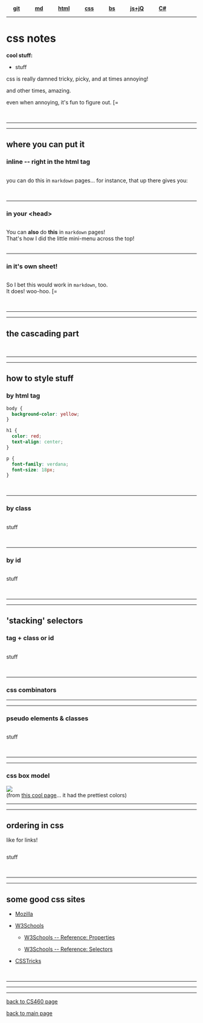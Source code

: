 <style> 
ul.nav_ul {
  list-style-type: none; margin: 0; padding: 0;
}
li.nav_li {
  display: inline; text-decoration: none; font-weight: bold; padding-left: 18px; padding-right: 18px;
}
/* gotta do Link-Visited-Hover-Active */
  a.nav:link { /* just plain link in it's start state */
    text-decoration: none;                      }
  a.nav:visited {    text-decoration: none;  }
  a.nav:hover { text-decoration: none;    color: #9900ff;  }
  a.nav:active {     text-decoration: none;  }
</style>

<link rel="stylesheet" type="text/css" href="https:/Stormy9.github.io/CS460/references/styling/mystyles_b.css">

<ul class="nav_ul">
  <a class="nav_a" href="https:/Stormy9.github.io/CS460/references/git/"><li class="nav_li">git</li></a>
  <a class="nav_a" href="https:/Stormy9.github.io/CS460/references/markdown/"><li class="nav_li">md</li></a>
  <a class="nav_a" href="https:/Stormy9.github.io/CS460/references/html/"><li class="nav_li">html</li></a>
  <a class="nav_a" href="https:/Stormy9.github.io/CS460/references/css/"><li class="nav_li">css</li></a>
  <a  class="nav_a" href="https:/Stormy9.github.io/CS460/references/bootstrap/"><li class="nav_li">bs</li></a>
  <a  class="nav_a" href="https:/Stormy9.github.io/CS460/references/js_jq/"><li class="nav_li">js+jQ</li></a>
  <a  class="nav_a" href="https:/Stormy9.github.io/CS460/references/c_sharp/"><li class="nav_li">C#</li></a>
</ul>

---
# css notes  
**cool stuff:**  
* stuff

css is really damned tricky, picky, and at times annoying!  

and other times, amazing.     

even when annoying, it's fun to figure out.   [=  


<br>

---
---
## where you can put it  
### **inline** -- right in the html tag
```css

```
you can do this in `markdown` pages... for instance, that up there gives you:  


<br>

---
### in your **\<head>**  
```css

```
You can **also** do **this** in `markdown` pages!  
That's how I did the little mini-menu across the top!  
<br>

---
### in **it's own sheet**!  
```css

```
So I bet this would work in `markdown`, too.  
It does!  woo-hoo.   [=    

<br>

---
---
## the **cascading** part  


<br>

---
---
## how to style stuff  
### by **html** tag  
```css
body {
  background-color: yellow;
}

h1 {
  color: red;
  text-align: center;
}

p {
  font-family: verdana;
  font-size: 18px;
}
```

<br>

---
### by **class**  
```css

```
stuff

<br>

---
### by **id**  
```css

```
stuff

<br>

---
---
## 'stacking' **selectors**  
### **tag** + **class** or **id**  
```css

```
stuff  

<br>

---
### css **combinators**  


---
---
### **pseudo** elements & classes  
```css

```
stuff  

<br>

---
---
### css **box model**  
<a href="https://Stormy9.github.io/CS460/references/css/images/css_box_model.PNG"><img src="https://Stormy9.github.io/CS460/references/css/images/css_box_model.PNG"></a>  
(from <a href="https://www.topalovich.com/2017/09/css-primer-for-lightning-developers-css-box-model-with-padding-margin-and-border-properties/" target="_blank">this cool page</a>... it had the prettiest colors)

---
---
## ordering in **css**  
like for links!  
```css

```
stuff

<br>

---
---
## some good css sites  
* <a href="" target="_blank">Mozilla</a>  

* <a href="https://www.w3schools.com/css/css_intro.asp" target="_blank">W3Schools</a>  

  * <a href="https://www.w3schools.com/cssref/default.asp" target="_blank">W3Schools -- Reference: Properties</a>  

  * <a href="https://www.w3schools.com/cssref/css_selectors.asp" target="_blank">W3Schools -- Reference: Selectors</a>

* <a href="" target="_blank">CSSTricks</a>  

<br>

---
---
---
[back to CS460 page](https://Stormy9.github.io/CS460#css/ "CS460 main page")   

[back to main page](https://Stormy9.github.io/ "main page")   
